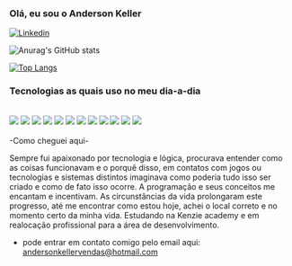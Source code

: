 ### Olá, eu sou o Anderson Keller

[![Linkedin](https://img.shields.io/badge/LinkedIn-0077B5?style=for-the-badge&logo=linkedin&logoColor=white)](https://www.linkedin.com/in/anderson-keller-87962ab3/)

![Anurag's GitHub stats](https://github-readme-stats.vercel.app/api?username=AndersonKeller&show_icons=true&theme=dark)

[![Top Langs](https://github-readme-stats.vercel.app/api/top-langs/?username=AndersonKeller&layout=compact)](https://github.com/anuraghazra/github-readme-stats)

### Tecnologias as quais uso no meu dia-a-dia

<div style="display: inline_block"><br/>
    <img aling="center" src="https://img.shields.io/badge/HTML5-E34F26?style=for-the-badge&logo=html5&logoColor=white"></img>
     <img aling="center" src="https://img.shields.io/badge/CSS3-1572B6?style=for-the-badge&logo=css3&logoColor=white"></img>
      <img aling="center" src="https://img.shields.io/badge/JavaScript-F7DF1E?style=for-the-badge&logo=javascript&logoColor=black"></img>
       <img aling="center" src="https://img.shields.io/badge/React-20232A?style=for-the-badge&logo=react&logoColor=61DAFB"></img>
        <img aling="center" src="https://img.shields.io/badge/TypeScript-007ACC?style=for-the-badge&logo=typescript&logoColor=white"></img>
        <img aling="center" src="https://img.shields.io/badge/styled--components-DB7093?style=for-the-badge&logo=styled-components&logoColor=white"></img>
        <img aling="center" src="https://img.shields.io/badge/Figma-F24E1E?style=for-the-badge&logo=figma&logoColor=white"></img>
        <img aling="center" src="https://img.shields.io/badge/Node.js-43853D?style=for-the-badge&logo=node.js&logoColor=white"></img>
        <img aling="center" src="https://img.shields.io/badge/Node.js-43853D?style=for-the-badge&logo=node.js&logoColor=white"></img>
         <img aling="center" src= https://img.shields.io/badge/Vue.js-35495E?style=for-the-badge&logo=vue.js&logoColor=4FC08D"></img>
    <img aling="center" src= "https://img.shields.io/badge/Bootstrap-563D7C?style=for-the-badge&logo=bootstrap&logoColor=white"></img>
       <img aling="center" src= "https://img.shields.io/badge/PostgreSQL-316192?style=for-the-badge&logo=postgresql&logoColor=white"></img>
    <img aling="center" src= ""></img>
</div><br/>
-Como cheguei aqui-

Sempre fui apaixonado por tecnologia e lógica, procurava entender como as coisas funcionavam e o porquê disso, em contatos com jogos ou tecnologias e sistemas distintos imaginava como poderia tudo isso ser criado e como de fato isso ocorre.
A programação e seus conceitos me encantam e incentivam. As circunstâncias da vida prolongaram este progresso, até me encontrar como estou hoje, achei o local correto e no momento certo da minha vida.
Estudando na Kenzie academy e em realocação profissional para a área de desenvolvimento.

- pode entrar em contato comigo pelo email aqui: andersonkellervendas@hotmail.com
